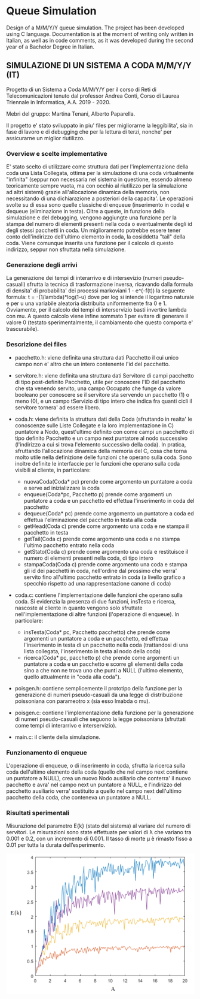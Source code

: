 # Queue Simulation

Design of a M/M/Y/Y queue simulation. The project has been developed using C language. Documentation is at the moment of writing only written in Italian, as well as in code comments, as it was developed during the second year of a Bachelor Degree in Italian.

## SIMULAZIONE DI UN SISTEMA A CODA M/M/Y/Y (IT)

Progetto di un Sistema a Coda M/M/Y/Y per il corso di Reti di Telecomunicazioni tenuto dal professor Andrea Conti, Corso di Laurea Triennale in Informatica, A.A. 2019 - 2020.

Mebri del gruppo: Martina Tenani, Alberto Paparella.


Il progetto e' stato sviluppato in piu' files per migliorarne la leggibilita', sia in fase di lavoro e di debugging che per la lettura di terzi, nonche' per assicurarne un miglior riutilizzo.

### Overview e scelte implementative

E' stato scelto di utilizzare come struttura dati per l'implementazione della coda una Lista Collegata, ottima per la simulazione di una coda virtualmente "infinita" (seppur non necessaria nel sistema in questione, essendo almeno teoricamente sempre vuota, ma con occhio al riutilizzo per la simulazione ad altri sistemi) grazie all'allocazione dinamica della memoria, non necessitando di una dichiarazione a posteriori della capacita'. Le operazioni svolte su di essa sono quelle classiche di enqueue (inserimento in coda) e dequeue (eliminazione in testa). Oltre a queste, in funzione della simulazione e del debugging, vengono aggiungte una funzione per la stampa del numero di elementi presenti nella coda o eventualmente degli id degli stessi pacchetti in coda.
Un miglioramento potrebbe essere tener conto dell'indirizzo dell'ultimo elemento in coda, la cosiddetta "tail" della coda. Viene comunque inserita una funzione per il calcolo di questo indirizzo, seppur non sfruttata nella simulazione.

### Generazione degli arrivi

La generazione dei tempi di interarrivo e di intersevizio (numeri pseudo-casuali) sfrutta la tecnica di trasformazione inversa, ricavando dalla formula di densita' di probabilita' dei processi markoviani 1 - e^(-f(t)) la seguente formula: t = -(1/lambda)*log(1-u) dove per log si intende il logaritmo naturale e per u una variabile aleatoria distribuita uniformemente fra 0 e 1. Ovviamente, per il calcolo dei tempi di interservizio basti invertire lambda con mu. A questo calcolo viene infine sommato 1 per evitare di generare il valore 0 (testato sperimentalmente, il cambiamento che questo comporta e' trascurabile).

### Descrizione dei files

- pacchetto.h: viene definita una struttura dati Pacchetto il cui unico campo non e' altro che un intero contenente l'id del pacchetto.

- servitore.h: viene definita una struttura dati Servitore di campi pacchetto di tipo post-definito Pacchetto, utile per conoscere l'ID del pacchetto che sta venendo servito, una campo Occupato che funge da valore booleano per conoscere se il servitore sta servendo un pacchetto (1) o meno (0), e un campo tServizio di tipo intero che indica fra quanti cicli il servitore tornera' ad essere libero.

- coda.h: viene definita la struttura dati della Coda (sfruttando in realta' le conoscenze sulle Liste Collegate e la loro implementazione in C) puntatore a Nodo, quest'ultimo definito con come campi un pacchetto di tipo definito Pacchetto e un campo next puntatore al nodo successivo (l'indirizzo a cui si trova l'elemento successivo della coda). In pratica, sfruttando l'allocazione dinamica della memoria del C, cosa che torna molto utile nella definizione delle funzioni che operano sulla coda. Sono inoltre definite le interfaccie per le funzioni che operano sulla coda visibili al cliente, in particolare:
  - nuovaCoda(Coda* pc) prende come argomento un puntatore a coda e serve ad inizializzare la coda
  - enqueue(Coda*pc, Pacchetto p) prende come argomenti un puntatore a coda e un pacchetto ed effettua l'inserimento in coda del pacchetto
  - dequeue(Coda* pc) prende come argomento un puntatore a coda ed effettua l'eliminazione del pacchetto in testa alla coda
  - getHead(Coda c) prende come argomento una coda e ne stampa il pacchetto in testa
  - getTail(Coda c) prende come argomento una coda e ne stampa l'ultimo pacchetto entrato nella coda
  - getStato(Coda c) prende come argomento una coda e restituisce il numero di elementi presenti nella coda, di tipo intero
  - stampaCoda(Coda c) prende come argomento una coda e stampa gli id dei pacchetti in coda, nell'ordine dal prossimo che verra' servito fino all'ultimo pacchetto entrato in coda (a livello grafico a specchio rispetto ad una rappresentazione canone di coda)

- coda.c: contiene l'implementazione delle funzioni che operano sulla coda. Si evidenzia la presenza di due funzioni, insTesta e ricerca, nascoste al cliente in quanto vengono solo sfruttate nell'implementazione di altre funzioni (l'operazione di enqueue). In particolare:
  - insTesta(Coda* pc, Pacchetto pacchetto) che prende come argomenti un puntatore a coda e un pacchetto, ed effettua l'inserimento in testa di un pacchetto nella coda (trattandosi di una lista collegata, l'inserimento in testa al nodo della coda)
  - ricerca(Coda* pc, pacchetto p) che prende come argomenti un puntatore a coda e un pacchetto e scorre gli elementi della coda sino a che non ne trova uno che punti a NULL (l'ultimo elemento, quello attualmente in "coda alla coda").

- poisgen.h: contiene semplicemente il prototipo della funzione per la generazione di numeri pseudo-casuali da una legge di distribuzione poissoniana con parameotro x (sia esso lmabda o mu).

- poisgen.c: contiene l'implementazione della funzione per la generazione di numeri pseudo-casuali che seguono la legge poissoniana (sfruttati come tempi di interarrivo e interservizio).

- main.c: il cliente della simulazione.

### Funzionamento di enqueue

L'operazione di enqueue, o di inserimento in coda, sfrutta la ricerca sulla coda dell'ultimo elemento della coda (quello che nel campo next contiene un puntatore a NULL), crea un nuovo Nodo ausiliario che conterra' il nuovo pacchetto e avra' nel campo next un puntatore a NULL, e l'indirizzo del pacchetto ausiliario verra' sostituito a quello nel campo next dell'ultimo pacchetto della coda, che conteneva un puntatore a NULL.

### Risultati sperimentali

Misurazione del parametro E{k} (stato del sistema) al variare del numero di servitori. Le misurazioni sono state effettuate per valori di λ che variano tra 0.001 e 0.2, con un incremento di
0.001. Il tasso di morte μ è rimasto fisso a 0.01 per tutta la durata dell’esperimento.

![results](https://github.com/alberto-paparella/QueueSimulation/blob/master/images/results.png?raw=true)
